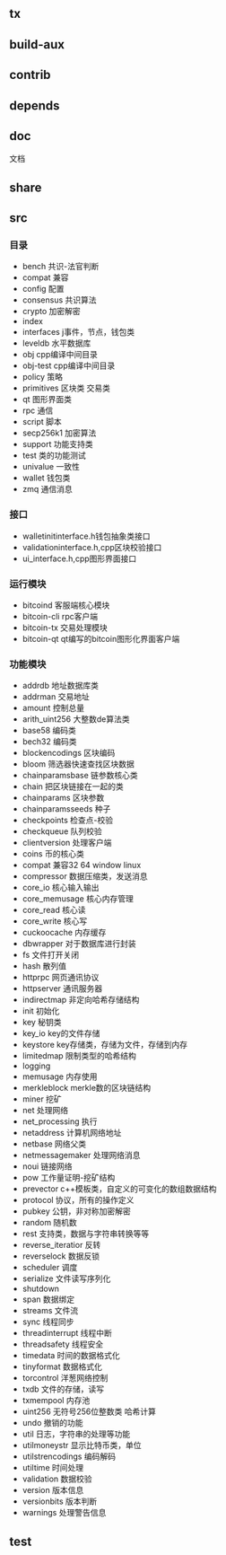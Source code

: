 ## tx
## build-aux
## contrib
## depends
## doc
文档
## share
## src
### 目录
- bench				共识-法官判断
- compat			兼容
- config			配置
- consensus			共识算法
- crypto			加密解密
- index   	
- interfaces		j事件，节点，钱包类
- leveldb			水平数据库
- obj 				cpp编译中间目录
- obj-test			cpp编译中间目录
- policy			策略
- primitives		区块类 交易类
- qt				图形界面类
- rpc				通信
- script 			脚本
- secp256k1			加密算法
- support			功能支持类
- test 				类的功能测试
- univalue			一致性
- wallet			钱包类
- zmq				通信消息

### 接口
- walletinitinterface.h钱包抽象类接口
- validationinterface.h,cpp区块校验接口
- ui_interface.h,cpp图形界面接口

### 运行模块
- bitcoind 			客服端核心模块
- bitcoin-cli 		rpc客户端
- bitcoin-tx		交易处理模块
- bitcoin-qt		qt编写的bitcoin图形化界面客户端

### 功能模块
- addrdb			地址数据库类
- addrman			交易地址
- amount			控制总量
- arith_uint256		大整数de算法类
- base58			编码类
- bech32			编码类
- blockencodings	区块编码
- bloom				筛选器快速查找区块数据
- chainparamsbase	链参数核心类
- chain 			把区块链接在一起的类
- chainparams 		区块参数
- chainparamsseeds	种子
- checkpoints		检查点-校验
- checkqueue		队列校验
- clientversion		处理客户端
- coins 			币的核心类
- compat			兼容32 64 window linux
- compressor		数据压缩类，发送消息
- core_io			核心输入输出
- core_memusage		核心内存管理
- core_read			核心读
- core_write		核心写
- cuckoocache		内存缓存
- dbwrapper			对于数据库进行封装
- fs 				文件打开关闭
- hash 				散列值
- httprpc 			网页通讯协议
- httpserver  		通讯服务器
- indirectmap 		非定向哈希存储结构
- init 				初始化
- key 				秘钥类
- key_io 			key的文件存储
- keystore 			key存储类，存储为文件，存储到内存
- limitedmap 		限制类型的哈希结构
- logging
- memusage 			内存使用
- merkleblock		merkle数的区块链结构
- miner 			挖矿
- net 				处理网络
- net_processing 	执行
- netaddress 		计算机网络地址
- netbase			网络父类
- netmessagemaker	处理网络消息
- noui				链接网络
- pow				工作量证明-挖矿结构
- prevector			c++模板类，自定义的可变化的数组数据结构
- protocol			协议，所有的操作定义
- pubkey			公钥，非对称加密解密
- random			随机数
- rest 				支持类，数据与字符串转换等等
- reverse_iteratior	反转
- reverselock		数据反锁
- scheduler			调度
- serialize			文件读写序列化
- shutdown			
- span 				数据绑定
- streams			文件流
- sync				线程同步
- threadinterrupt	线程中断
- threadsafety		线程安全
- timedata			时间的数据格式化
- tinyformat		数据格式化
- torcontrol		洋葱网络控制
- txdb				文件的存储，读写
- txmempool			内存池
- uint256 			无符号256位整数类	哈希计算
- undo				撤销的功能
- util 				日志，字符串的处理等功能
- utilmoneystr 		显示比特币类，单位
- utilstrencodings 	编码解码
- utiltime			时间处理
- validation 		数据校验
- version 			版本信息
- versionbits		版本判断
- warnings			处理警告信息

## test
